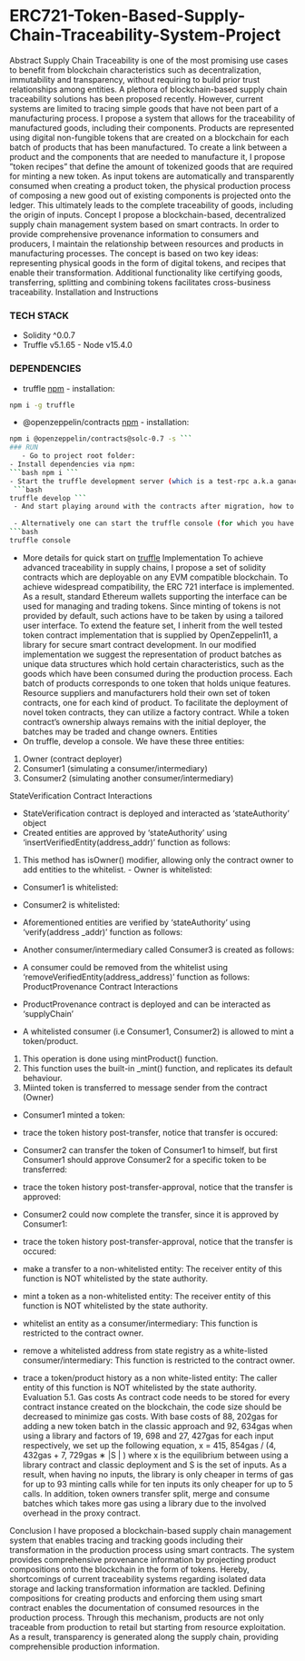 # ERC721-Token-Based-Supply-Chain-Traceability-System-Project

Abstract
Supply Chain Traceability is one of the most promising use cases to benefit from blockchain characteristics such as decentralization, immutability and transparency, without requiring to build prior trust relationships among entities. A plethora of blockchain-based supply chain traceability solutions has been proposed recently. However, current systems are limited to tracing simple goods that have not been part of a manufacturing process. I propose a system that allows for the traceability of manufactured goods, including their components. Products are represented using digital non-fungible tokens that are created on a blockchain for each batch of products that has been manufactured. To create a link between a product and the components that are needed to manufacture it, I propose ”token recipes” that define the amount of tokenized goods that are required for minting a new token. As input tokens are automatically and transparently consumed when creating a product token, the physical production process of composing a new good out of existing components is projected onto the ledger. This ultimately leads to the complete traceability of goods, including the origin of inputs.
Concept
I propose a blockchain-based, decentralized supply chain management system based on smart contracts. In order to provide comprehensive provenance information to consumers and producers, I maintain the relationship between resources and products in manufacturing processes. The concept is based on two key ideas: representing physical goods in the form of digital tokens, and recipes that enable their transformation. Additional functionality like certifying goods, transferring, splitting and combining tokens facilitates cross-business traceability.
Installation and Instructions
### TECH STACK
- Solidity ^0.0.7
- Truffle v5.1.65 - Node v15.4.0
### DEPENDENCIES
- truffle [npm](https://www.npmjs.com/package/truffle) - installation:
```bash
npm i -g truffle
  ```
- @openzeppelin/contracts [npm](https://www.npmjs.com/package/openzeppelin-solidity) - installation:
```bash
npm i @openzeppelin/contracts@solc-0.7 -s ```
### RUN
   - Go to project root folder:
- Install dependencies via npm:
```bash npm i ```
- Start the truffle development server (which is a test-rpc a.k.a ganache-cli anyways)
 ```bash
truffle develop ```
 - And start playing around with the contracts after migration, how to interact with your contracts is [here](https://www.trufflesuite.com/docs/truffle/getting-started/interacting-with-your-contracts)
 
 - Alternatively one can start the truffle console (for which you have to configure a development server in ./truffle- config.js)
```bash
truffle console
```
- More details for quick start on [truffle](https://www.trufflesuite.com/)
  Implementation
To achieve advanced traceability in supply chains, I propose a set of solidity contracts which are deployable on any EVM compatible blockchain. To achieve widespread compatibility, the ERC 721 interface is implemented. As a result, standard Ethereum wallets supporting the interface can be used for managing and trading tokens. Since minting of tokens is not provided by default, such actions have to be taken by using a tailored user interface. To extend the feature set, I inherit from the well tested token contract implementation that is supplied by OpenZeppelin11, a library for secure smart contract development. In our modified implementation we suggest the representation of product batches as unique data structures which hold certain characteristics, such as the goods which have been consumed during the production process. Each batch of products corresponds to one token that holds unique features. Resource suppliers and manufacturers hold their own set of token contracts, one for each kind of product. To facilitate the deployment of novel token contracts, they can utilize a factory contract. While a token contract’s ownership always remains with the initial deployer, the batches may be traded and change owners.
Entities
- On truffle, develop a console. We have these three entities:
1. Owner (contract deployer)
2. Consumer1 (simulating a consumer/intermediary)
3. Consumer2 (simulating another consumer/intermediary)
 
StateVerification Contract Interactions
- StateVerification contract is deployed and interacted as ‘stateAuthority’ object
- Created entities are approved by ‘stateAuthority’ using
‘insertVerifiedEntity(address_addr)’ function as follows:
1. This method has isOwner() modifier, allowing only the contract owner to add
entities to the whitelist. - Owner is whitelisted:
 - Consumer1 is whitelisted:
 - Consumer2 is whitelisted:
 - Aforementioned entities are verified by ‘stateAuthority’ using ‘verify(address _addr)’ function as follows:

 - Another consumer/intermediary called Consumer3 is created as follows:
- A consumer could be removed from the whitelist using ‘removeVerifiedEntity(address_address)’ function as follows:
  ProductProvenance Contract Interactions
- ProductProvenance contract is deployed and can be interacted as ‘supplyChain’
- A whitelisted consumer (i.e Consumer1, Consumer2) is allowed to mint a token/product.
1. This operation is done using mintProduct() function.
2. This function uses the built-in _mint() function, and replicates its default
behaviour.
3. Miinted token is transferred to message sender from the contract (Owner)
- Consumer1 minted a token:

 - trace the token history post-transfer, notice that transfer is occured:
- Consumer2 can transfer the token of Consumer1 to himself, but first Consumer1 should approve Consumer2 for a specific token to be transferred:
 
 - trace the token history post-transfer-approval, notice that the transfer is approved:
- Consumer2 could now complete the transfer, since it is approved by Consumer1:
 
 - trace the token history post-transfer-approval, notice that the transfer is occured:
- make a transfer to a non-whitelisted entity:
The receiver entity of this function is NOT whitelisted by the state authority.
 
 - mint a token as a non-whitelisted entity:
The receiver entity of this function is NOT whitelisted by the state authority.
- whitelist an entity as a consumer/intermediary: This function is restricted to the contract owner.
- remove a whitelisted address from state registry as a white-listed consumer/intermediary: This function is restricted to the contract owner.
- trace a token/product history as a non white-listed entity:
The caller entity of this function is NOT whitelisted by the state authority.
Evaluation
5.1. Gas costs
As contract code needs to be stored for every contract instance created on the blockchain, the code size should be decreased to minimize gas costs. With base costs of 88, 202gas for adding a new token batch in the classic approach and 92, 634gas when using a library and factors of 19, 698 and 27, 427gas for each input respectively, we set up the following equation,
x = 415, 854gas / (4, 432gas + 7, 729gas ∗ |S | )
where x is the equilibrium between using a library contract and classic deployment and S is the set of inputs. As a result, when having no inputs, the library is only cheaper in terms of gas for up to 93 minting calls while for ten inputs its only cheaper for up to 5 calls. In addition, token owners transfer split, merge and consume batches which takes more gas using a library due to the involved overhead in the proxy contract.
    
Conclusion
I have proposed a blockchain-based supply chain management system that enables tracing and tracking goods including their transformation in the production process using smart contracts. The system provides comprehensive provenance information by projecting product compositions onto the blockchain in the form of tokens. Hereby, shortcomings of current traceability systems regarding isolated data storage and lacking transformation information are tackled. Defining compositions for creating products and enforcing them using smart contract enables the documentation of consumed resources in the production process. Through this mechanism, products are not only traceable from production to retail but starting from resource exploitation. As a result, transparency is generated along the supply chain, providing comprehensible production information.
